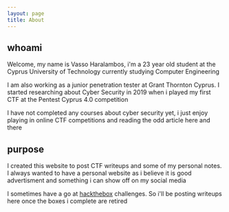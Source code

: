 ```yaml
---
layout: page
title: About
---
```


## whoami

Welcome, my name is Vasso Haralambos, i'm a 23 year old student at the Cyprus University of Technology currently studying Computer Engineering

I am also working as a junior penetration tester at Grant Thornton Cyprus. I started researching about Cyber Security in 2019 when i played my first CTF at the Pentest Cyprus 4.0 competition

I have not completed any courses about cyber security yet, i just enjoy playing in online CTF competitions and reading the odd article here and there

## purpose 

I created this website to post CTF writeups and some of my personal notes. I always wanted to have a personal website as i believe it is good advertisment and something i can show off on my social media

I sometimes have a go at [hackthebox](https://www.hackthebox.eu/) challenges. So i'll be posting writeups here once the boxes i complete are retired 
<script src="https://www.hackthebox.eu/badge/147014"></script>